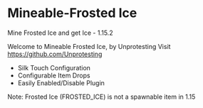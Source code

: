 # Mineable-Frosted Ice
 Mine Frosted Ice and get Ice - 1.15.2

Welcome to Mineable Frosted Ice, by Unprotesting
Visit https://github.com/Unprotesting

 - Silk Touch Configuration
 - Configurable Item Drops  
 - Easily Enabled/Disable Plugin





Note: Frosted Ice (FROSTED_ICE) is not a spawnable item in 1.15

